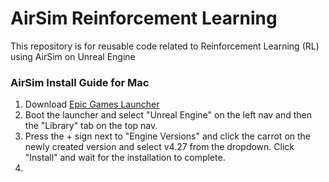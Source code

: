 # AirSim Reinforcement Learning
This repository is for reusable code related to Reinforcement Learning (RL) using AirSim on Unreal Engine

### AirSim Install Guide for Mac
1. Download [Epic Games Launcher](https://www.unrealengine.com/en-US/download)
2. Boot the launcher and select "Unreal Engine" on the left nav and then the "Library" tab on the top nav.
3. Press the + sign next to "Engine Versions" and click the carrot on the newly created version and select v4.27 from the dropdown. Click "Install" and wait for the installation to complete.
4. 
